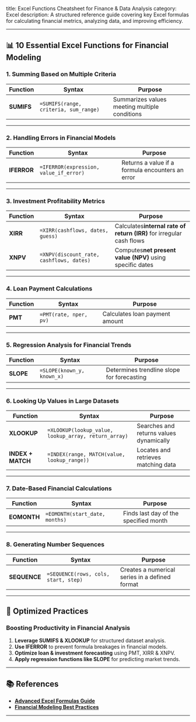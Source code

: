 title: Excel Functions Cheatsheet for Finance & Data Analysis
category: Excel
description: A structured reference guide covering key Excel formulas for calculating financial metrics, analyzing data, and improving efficiency.

---

## 📊 **10 Essential Excel Functions for Financial Modeling**

### **1. Summing Based on Multiple Criteria**

| Function         | Syntax                                  | Purpose                                       |
| ---------------- | --------------------------------------- | --------------------------------------------- |
| **SUMIFS** | `=SUMIFS(range, criteria, sum_range)` | Summarizes values meeting multiple conditions |

---

### **2. Handling Errors in Financial Models**

| Function          | Syntax                                   | Purpose                                          |
| ----------------- | ---------------------------------------- | ------------------------------------------------ |
| **IFERROR** | `=IFERROR(expression, value_if_error)` | Returns a value if a formula encounters an error |

---

### **3. Investment Profitability Metrics**

| Function       | Syntax                                     | Purpose                                                                    |
| -------------- | ------------------------------------------ | -------------------------------------------------------------------------- |
| **XIRR** | `=XIRR(cashflows, dates, guess)`         | Calculates**internal rate of return (IRR)** for irregular cash flows |
| **XNPV** | `=XNPV(discount_rate, cashflows, dates)` | Computes**net present value (NPV)** using specific dates             |

---

### **4. Loan Payment Calculations**

| Function      | Syntax                   | Purpose                        |
| ------------- | ------------------------ | ------------------------------ |
| **PMT** | `=PMT(rate, nper, pv)` | Calculates loan payment amount |

---

### **5. Regression Analysis for Financial Trends**

| Function        | Syntax                       | Purpose                                    |
| --------------- | ---------------------------- | ------------------------------------------ |
| **SLOPE** | `=SLOPE(known_y, known_x)` | Determines trendline slope for forecasting |

---

### **6. Looking Up Values in Large Datasets**

| Function                | Syntax                                                 | Purpose                                 |
| ----------------------- | ------------------------------------------------------ | --------------------------------------- |
| **XLOOKUP**       | `=XLOOKUP(lookup_value, lookup_array, return_array)` | Searches and returns values dynamically |
| **INDEX + MATCH** | `=INDEX(range, MATCH(value, lookup_range))`          | Locates and retrieves matching data     |

---

### **7. Date-Based Financial Calculations**

| Function          | Syntax                           | Purpose                               |
| ----------------- | -------------------------------- | ------------------------------------- |
| **EOMONTH** | `=EOMONTH(start_date, months)` | Finds last day of the specified month |

---

### **8. Generating Number Sequences**

| Function           | Syntax                                 | Purpose                                        |
| ------------------ | -------------------------------------- | ---------------------------------------------- |
| **SEQUENCE** | `=SEQUENCE(rows, cols, start, step)` | Creates a numerical series in a defined format |

---

## 🔄 **Optimized Practices**

### **Boosting Productivity in Financial Analysis**

1. **Leverage SUMIFS & XLOOKUP** for structured dataset analysis.
2. **Use IFERROR** to prevent formula breakages in financial models.
3. **Optimize loan & investment forecasting** using PMT, XIRR & XNPV.
4. **Apply regression functions like SLOPE** for predicting market trends.

---

## 📚 **References**

- **[Advanced Excel Formulas Guide](https://support.microsoft.com/en-us/excel)**
- **[Financial Modeling Best Practices](https://www.investopedia.com/)**

---
